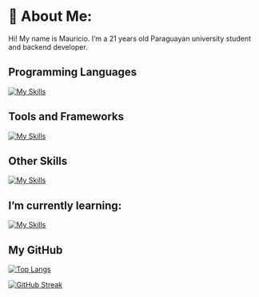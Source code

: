 # 💫 About Me:
Hi! My name is Mauricio. I’m a 21 years old Paraguayan university student and backend developer.

## Programming Languages
[![My Skills](https://skillicons.dev/icons?i=cs,js,python,cpp)](https://skillicons.dev)

## Tools and Frameworks
[![My Skills](https://skillicons.dev/icons?i=vscode,visualstudio,vim,dotnet,astro,tailwind)](https://skillicons.dev)

## Other Skills
[![My Skills](https://skillicons.dev/icons?i=arch,ps,git,github,docker)](https://skillicons.dev)

## I’m currently learning:

[![My Skills](https://skillicons.dev/icons?i=rust,react,next)](https://skillicons.dev)

## My GitHub

[![Top Langs](https://github-readme-stats.vercel.app/api/top-langs/?username=MauricioFRC&layout=compact&theme=onedark&hide_border=true)](https://github.com/anuraghazra/github-readme-stats)

[![GitHub Streak](https://streak-stats.demolab.com?user=MauricioFRC&theme=onedark&hide_border=true)](https://git.io/streak-stats)
